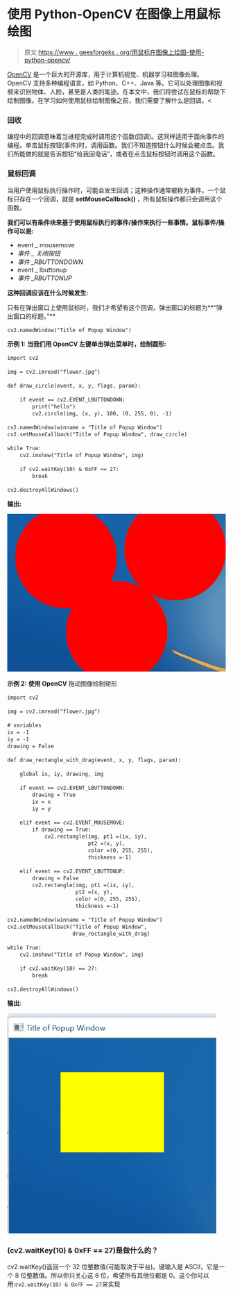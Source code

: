 # 使用 Python-OpenCV 在图像上用鼠标绘图

> 原文:[https://www . geesforgeks . org/用鼠标在图像上绘图-使用-python-opencv/](https://www.geeksforgeeks.org/drawing-with-mouse-on-images-using-python-opencv/)

[OpenCV](https://www.geeksforgeeks.org/opencv-python-tutorial/) 是一个巨大的开源库，用于计算机视觉、机器学习和图像处理。OpenCV 支持多种编程语言，如 Python、C++、Java 等。它可以处理图像和视频来识别物体、人脸，甚至是人类的笔迹。在本文中，我们将尝试在鼠标的帮助下绘制图像。在学习如何使用鼠标绘制图像之前，我们需要了解什么是回调。<

### 回收

编程中的回调意味着当进程完成时调用这个函数(回调)。这同样适用于面向事件的编程。单击鼠标按钮(事件)时，调用函数。我们不知道按钮什么时候会被点击。我们所能做的就是告诉按钮“给我回电话”，或者在点击鼠标按钮时调用这个函数。

### 鼠标回调

当用户使用鼠标执行操作时，可能会发生回调；这种操作通常被称为事件。一个鼠标只存在一个回调，就是 **setMouseCallback()** ，所有鼠标操作都只会调用这个函数。

**我们可以有条件块来基于使用鼠标执行的事件/操作来执行一些事情。鼠标事件/操作可以是:**

*   event _ mousemove
*   *事件 _ 关闭按钮*
*   *事件 _RBUTTONDOWN*
*   event _ lbuttonup
*   *事件 _RBUTTONUP*

**这种回调应该在什么时候发生:**

只有在弹出窗口上使用鼠标时，我们才希望有这个回调，弹出窗口的标题为**“弹出窗口的标题。”**

```
cv2.namedWindow("Title of Popup Window")

```

**示例 1:** **当我们用 OpenCV 左键单击弹出菜单时，绘制圆形:**

```
import cv2

img = cv2.imread("flower.jpg")

def draw_circle(event, x, y, flags, param):

    if event == cv2.EVENT_LBUTTONDOWN:
        print("hello")
        cv2.circle(img, (x, y), 100, (0, 255, 0), -1)

cv2.namedWindow(winname = "Title of Popup Window")
cv2.setMouseCallback("Title of Popup Window", draw_circle)

while True:
    cv2.imshow("Title of Popup Window", img)

    if cv2.waitKey(10) & 0xFF == 27:
        break

cv2.destroyAllWindows()
```

**输出:**

![](img/8c81681387f1bd4623857843f7bdddb1.png)

**示例 2:** **使用 OpenCV** 拖动图像绘制矩形

```
import cv2

img = cv2.imread("flower.jpg")

# variables
ix = -1
iy = -1
drawing = False

def draw_rectangle_with_drag(event, x, y, flags, param):

    global ix, iy, drawing, img

    if event == cv2.EVENT_LBUTTONDOWN:
        drawing = True
        ix = x
        iy = y            

    elif event == cv2.EVENT_MOUSEMOVE:
        if drawing == True:
            cv2.rectangle(img, pt1 =(ix, iy),
                          pt2 =(x, y),
                          color =(0, 255, 255),
                          thickness =-1)

    elif event == cv2.EVENT_LBUTTONUP:
        drawing = False
        cv2.rectangle(img, pt1 =(ix, iy),
                      pt2 =(x, y),
                      color =(0, 255, 255),
                      thickness =-1)

cv2.namedWindow(winname = "Title of Popup Window")
cv2.setMouseCallback("Title of Popup Window", 
                     draw_rectangle_with_drag)

while True:
    cv2.imshow("Title of Popup Window", img)

    if cv2.waitKey(10) == 27:
        break

cv2.destroyAllWindows()
```

**输出:**

![](img/b669254ef5bc82509876a3f0aab8efd9.png)

### (cv2.waitKey(10) & 0xFF == 27)是做什么的？

cv2.waitKey()返回一个 32 位整数值(可能取决于平台)。键输入是 ASCII，它是一个 8 位整数值。所以你只关心这 8 位，希望所有其他位都是 0。这个你可以用:`cv2.waitKey(10) & 0xFF == 27`来实现